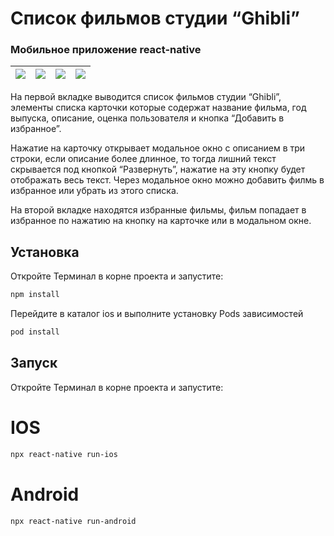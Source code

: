 # Список фильмов студии “Ghibli”
 <h3>Мобильное приложение react-native</h3>

![](gifs/1.gif)  |  ![](gifs/2.gif) |  ![](gifs/1.gif)  |  ![](gifs/1.gif)  |
:---------------:|:----------------:|:-----------------:|:-----------------:|

<p>
На первой вкладке выводится список фильмов студии “Ghibli”, элементы списка карточки которые содержат
название фильма, год выпуска, описание, оценка пользователя и кнопка “Добавить в избранное”.
</p>
<p>
Нажатие на карточку открывает модальное окно с описанием в три строки, если описание более длинное, то тогда лишний текст скрывается под кнопкой “Развернуть”,
нажатие на эту кнопку будет отображать весь текст. Через модальное окно можно добавить филмь в избранное или убрать из этого списка.</p>
<p>
На второй вкладке находятся избранные фильмы, фильм попадает в избранное по нажатию на кнопку на карточке или в модальном окне.
</p>

## Установка

Откройте Терминал в корне проекта и запустите:


```sh
npm install
```

Перейдите в каталог ios и выполните установку Pods зависимостей 

```sh
pod install
```

## Запуск

Откройте Терминал в корне проекта и запустите:

# IOS

```sh
npx react-native run-ios
```

# Android

```sh
npx react-native run-android
```


